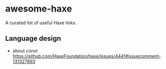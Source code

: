 # awesome-haxe
A curated list of useful Haxe links.


## Language design

 * about const https://github.com/HaxeFoundation/haxe/issues/4441#issuecomment-131327893
